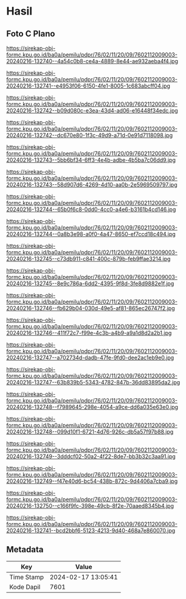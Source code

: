 # Hasil

## Foto C Plano

https://sirekap-obj-formc.kpu.go.id/ba0a/pemilu/pdpr/76/02/11/20/09/7602112009003-20240216-132740--4a54c0b8-ce4a-4889-8e44-ae932aeba4f4.jpg

https://sirekap-obj-formc.kpu.go.id/ba0a/pemilu/pdpr/76/02/11/20/09/7602112009003-20240216-132741--e4953f06-6150-4fe1-8005-1c683abcff04.jpg

https://sirekap-obj-formc.kpu.go.id/ba0a/pemilu/pdpr/76/02/11/20/09/7602112009003-20240216-132742--b09d080c-e3ea-43d4-ad06-e16448f34edc.jpg

https://sirekap-obj-formc.kpu.go.id/ba0a/pemilu/pdpr/76/02/11/20/09/7602112009003-20240216-132742--dc670e80-1f3c-49d9-a71d-0e91d7118098.jpg

https://sirekap-obj-formc.kpu.go.id/ba0a/pemilu/pdpr/76/02/11/20/09/7602112009003-20240216-132743--5bb6bf34-6ff3-4e4b-adbe-4b5ba7c06dd9.jpg

https://sirekap-obj-formc.kpu.go.id/ba0a/pemilu/pdpr/76/02/11/20/09/7602112009003-20240216-132743--58d907d6-4269-4d10-aa0b-2e5969509797.jpg

https://sirekap-obj-formc.kpu.go.id/ba0a/pemilu/pdpr/76/02/11/20/09/7602112009003-20240216-132744--65b0f6c8-0dd0-4cc0-a4e6-b3161b4cd146.jpg

https://sirekap-obj-formc.kpu.go.id/ba0a/pemilu/pdpr/76/02/11/20/09/7602112009003-20240216-132744--0a8b3e98-a0f0-4a47-8650-ef7ccd18c494.jpg

https://sirekap-obj-formc.kpu.go.id/ba0a/pemilu/pdpr/76/02/11/20/09/7602112009003-20240216-132745--c73db911-c841-400c-879b-feb9ffae3214.jpg

https://sirekap-obj-formc.kpu.go.id/ba0a/pemilu/pdpr/76/02/11/20/09/7602112009003-20240216-132745--8e9c786a-6dd2-4395-9f8d-3fe8d9882e1f.jpg

https://sirekap-obj-formc.kpu.go.id/ba0a/pemilu/pdpr/76/02/11/20/09/7602112009003-20240216-132746--fb629b04-030d-49e5-af81-865ec26747f2.jpg

https://sirekap-obj-formc.kpu.go.id/ba0a/pemilu/pdpr/76/02/11/20/09/7602112009003-20240216-132746--411f72c7-f99e-4c3b-a4b9-a9a1d8d2a2b1.jpg

https://sirekap-obj-formc.kpu.go.id/ba0a/pemilu/pdpr/76/02/11/20/09/7602112009003-20240216-132747--a702734d-dadb-47fe-9fd0-dee2ac1eb9e0.jpg

https://sirekap-obj-formc.kpu.go.id/ba0a/pemilu/pdpr/76/02/11/20/09/7602112009003-20240216-132747--63b839b5-5343-4782-847b-36dd83895da2.jpg

https://sirekap-obj-formc.kpu.go.id/ba0a/pemilu/pdpr/76/02/11/20/09/7602112009003-20240216-132748--f7989645-298e-4054-a9ce-dd6a035e63e0.jpg

https://sirekap-obj-formc.kpu.go.id/ba0a/pemilu/pdpr/76/02/11/20/09/7602112009003-20240216-132748--099d10f1-6721-4d76-926c-db5a57f97b88.jpg

https://sirekap-obj-formc.kpu.go.id/ba0a/pemilu/pdpr/76/02/11/20/09/7602112009003-20240216-132749--3dddcf02-50a2-4f22-8de7-bb3b32c3aa91.jpg

https://sirekap-obj-formc.kpu.go.id/ba0a/pemilu/pdpr/76/02/11/20/09/7602112009003-20240216-132749--f47e40d6-bc54-438b-872c-9d4406a7cba9.jpg

https://sirekap-obj-formc.kpu.go.id/ba0a/pemilu/pdpr/76/02/11/20/09/7602112009003-20240216-132750--c166f9fc-398e-49cb-8f2e-70aaed8345b4.jpg

https://sirekap-obj-formc.kpu.go.id/ba0a/pemilu/pdpr/76/02/11/20/09/7602112009003-20240216-132741--bcd2bbf6-5123-4213-9d40-468a7e860070.jpg


## Metadata

| Key        | Value               |
| ---------- | ------------------- |
| Time Stamp | 2024-02-17 13:05:41 |
| Kode Dapil | 7601                |



